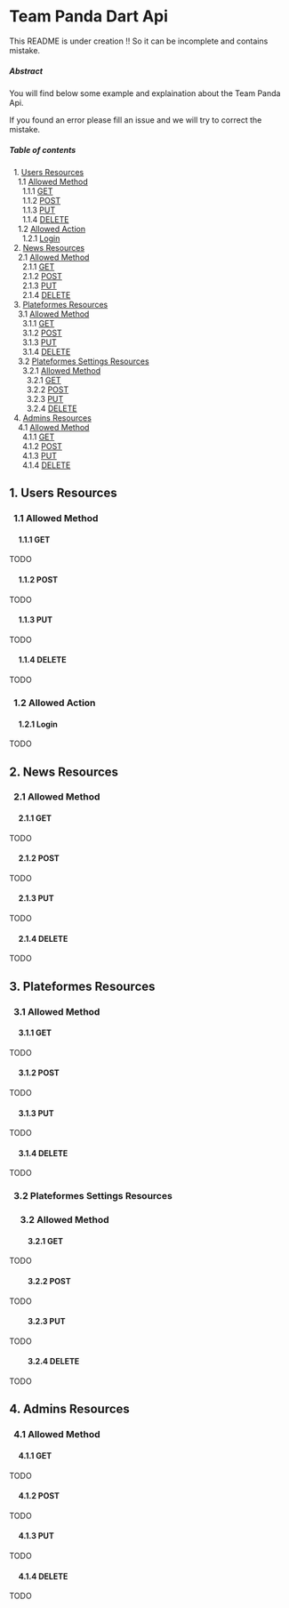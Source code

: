 # Team Panda Dart Api

This README is under creation !! So it can be incomplete and contains mistake.

##### Abstract

You will find below some example and explaination about the Team Panda Api.

If you found an error please fill an issue and we will try to correct the mistake.

##### Table of contents

&nbsp; 1. [Users Resources](#usersresources)  
&nbsp;&nbsp;&nbsp; 1.1 [Allowed Method](#usersallowedmethod)  
&nbsp;&nbsp;&nbsp;&nbsp;&nbsp; 1.1.1 [GET](#usersgetmethod)  
&nbsp;&nbsp;&nbsp;&nbsp;&nbsp; 1.1.2 [POST](#userspostmethod)  
&nbsp;&nbsp;&nbsp;&nbsp;&nbsp; 1.1.3 [PUT](#usersputmethod)  
&nbsp;&nbsp;&nbsp;&nbsp;&nbsp; 1.1.4 [DELETE](#usersdeletemethod)  
&nbsp;&nbsp;&nbsp; 1.2 [Allowed Action](#usersallowedaction)  
&nbsp;&nbsp;&nbsp;&nbsp;&nbsp; 1.2.1 [Login](#usersloginaction)  
&nbsp; 2. [News Resources](#newsresources)  
&nbsp;&nbsp;&nbsp; 2.1 [Allowed Method](#newsallowedmethod)  
&nbsp;&nbsp;&nbsp;&nbsp;&nbsp; 2.1.1 [GET](#newsgetmethod)  
&nbsp;&nbsp;&nbsp;&nbsp;&nbsp; 2.1.2 [POST](#newspostmethod)  
&nbsp;&nbsp;&nbsp;&nbsp;&nbsp; 2.1.3 [PUT](#newsputmethod)  
&nbsp;&nbsp;&nbsp;&nbsp;&nbsp; 2.1.4 [DELETE](#newsdeletemethod)  
&nbsp; 3. [Plateformes Resources](#plateformesresources)  
&nbsp;&nbsp;&nbsp; 3.1 [Allowed Method](#plateformesallowedmethod)  
&nbsp;&nbsp;&nbsp;&nbsp;&nbsp; 3.1.1 [GET](#plateformesgetmethod)  
&nbsp;&nbsp;&nbsp;&nbsp;&nbsp; 3.1.2 [POST](#plateformespostmethod)  
&nbsp;&nbsp;&nbsp;&nbsp;&nbsp; 3.1.3 [PUT](#plateformesputmethod)  
&nbsp;&nbsp;&nbsp;&nbsp;&nbsp; 3.1.4 [DELETE](#plateformesdeletemethod)  
&nbsp;&nbsp;&nbsp; 3.2 [Plateformes Settings Resources](#plateformessettingsresources)  
&nbsp;&nbsp;&nbsp;&nbsp;&nbsp; 3.2.1 [Allowed Method](#plateformessettingsallowedmethod)  
&nbsp;&nbsp;&nbsp;&nbsp;&nbsp;&nbsp;&nbsp; 3.2.1 [GET](#plateformessettingsgetmethod)  
&nbsp;&nbsp;&nbsp;&nbsp;&nbsp;&nbsp;&nbsp; 3.2.2 [POST](#plateformessettingspostmethod)  
&nbsp;&nbsp;&nbsp;&nbsp;&nbsp;&nbsp;&nbsp; 3.2.3 [PUT](#plateformessettingsputmethod)  
&nbsp;&nbsp;&nbsp;&nbsp;&nbsp;&nbsp;&nbsp; 3.2.4 [DELETE](#plateformessettingsdeletemethod)  
&nbsp; 4. [Admins Resources](#adminsresources)  
&nbsp;&nbsp;&nbsp; 4.1 [Allowed Method](#adminsallowedmethod)  
&nbsp;&nbsp;&nbsp;&nbsp;&nbsp; 4.1.1 [GET](#adminsgetmethod)  
&nbsp;&nbsp;&nbsp;&nbsp;&nbsp; 4.1.2 [POST](#adminspostmethod)  
&nbsp;&nbsp;&nbsp;&nbsp;&nbsp; 4.1.3 [PUT](#adminsputmethod)  
&nbsp;&nbsp;&nbsp;&nbsp;&nbsp; 4.1.4 [DELETE](#adminsdeletemethod)  


## <a name="usersresources"></a> 1. Users Resources  

### &nbsp; <a name="usersallowedmethod"></a> 1.1 Allowed Method

#### &nbsp;&nbsp;&nbsp;&nbsp; <a name="usersgetmethod"></a> 1.1.1 GET

TODO

#### &nbsp;&nbsp;&nbsp;&nbsp; <a name="userspostmethod"></a> 1.1.2 POST

TODO

#### &nbsp;&nbsp;&nbsp;&nbsp; <a name="usersputmethod"></a> 1.1.3 PUT

TODO

#### &nbsp;&nbsp;&nbsp;&nbsp; <a name="usersdeletemethod"></a> 1.1.4 DELETE

TODO

### &nbsp; <a name="usersallowedaction"></a> 1.2 Allowed Action

#### &nbsp;&nbsp;&nbsp;&nbsp; <a name="usersloginaction"></a> 1.2.1 Login

TODO

## <a name="newsresources"></a> 2. News Resources  

### &nbsp; <a name="newsallowedmethod"></a> 2.1 Allowed Method

#### &nbsp;&nbsp;&nbsp;&nbsp; <a name="newsgetmethod"></a> 2.1.1 GET

TODO

#### &nbsp;&nbsp;&nbsp;&nbsp; <a name="newspostmethod"></a> 2.1.2 POST

TODO

#### &nbsp;&nbsp;&nbsp;&nbsp; <a name="newsputmethod"></a> 2.1.3 PUT

TODO

#### &nbsp;&nbsp;&nbsp;&nbsp; <a name="newsdeletemethod"></a> 2.1.4 DELETE

TODO

## <a name="plateformesresources"></a> 3. Plateformes Resources  

### &nbsp; <a name="plateformesallowedmethod"></a> 3.1 Allowed Method

#### &nbsp;&nbsp;&nbsp;&nbsp; <a name="plateformesgetmethod"></a> 3.1.1 GET

TODO

#### &nbsp;&nbsp;&nbsp;&nbsp; <a name="plateformespostmethod"></a> 3.1.2 POST

TODO

#### &nbsp;&nbsp;&nbsp;&nbsp; <a name="plateformesputmethod"></a> 3.1.3 PUT

TODO

#### &nbsp;&nbsp;&nbsp;&nbsp; <a name="plateformesdeletemethod"></a> 3.1.4 DELETE

TODO

### &nbsp; <a name="plateformessettingsresources"></a> 3.2 Plateformes Settings Resources

### &nbsp;&nbsp;&nbsp;&nbsp; <a name="plateformessettingsallowedmethod"></a> 3.2 Allowed Method

#### &nbsp;&nbsp;&nbsp;&nbsp;&nbsp;&nbsp;&nbsp;&nbsp;&nbsp; <a name="plateformessettingsgetmethod"></a> 3.2.1 GET

TODO

#### &nbsp;&nbsp;&nbsp;&nbsp;&nbsp;&nbsp;&nbsp;&nbsp;&nbsp; <a name="plateformessettingspostmethod"></a> 3.2.2 POST

TODO

#### &nbsp;&nbsp;&nbsp;&nbsp;&nbsp;&nbsp;&nbsp;&nbsp;&nbsp; <a name="plateformessettingsputmethod"></a> 3.2.3 PUT

TODO

#### &nbsp;&nbsp;&nbsp;&nbsp;&nbsp;&nbsp;&nbsp;&nbsp;&nbsp; <a name="plateformessettingsdeletemethod"></a> 3.2.4 DELETE

TODO

## <a name="adminsresources"></a> 4. Admins Resources  

### &nbsp; <a name="adminsallowedmethod"></a> 4.1 Allowed Method

#### &nbsp;&nbsp;&nbsp;&nbsp; <a name="adminsgetmethod"></a> 4.1.1 GET

TODO

#### &nbsp;&nbsp;&nbsp;&nbsp; <a name="adminspostmethod"></a> 4.1.2 POST

TODO

#### &nbsp;&nbsp;&nbsp;&nbsp; <a name="adminsputmethod"></a> 4.1.3 PUT

TODO

#### &nbsp;&nbsp;&nbsp;&nbsp; <a name="adminsdeletemethod"></a> 4.1.4 DELETE

TODO
